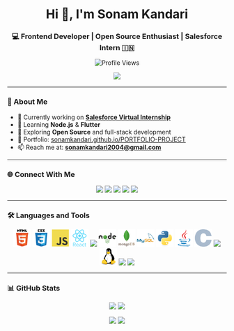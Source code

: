 <h1 align="center">Hi 👋, I'm Sonam Kandari</h1>
<h3 align="center">💻 Frontend Developer | Open Source Enthusiast | Salesforce Intern 🇮🇳</h3>

<p align="center">
  <img src="https://komarev.com/ghpvc/?username=sonamkandari&label=Profile%20views&color=0e75b6&style=flat" alt="Profile Views" />
</p>

<p align="center">
  <a href="https://github.com/ryo-ma/github-profile-trophy">
    <img src="https://github-profile-trophy.vercel.app/?username=sonamkandari&theme=gruvbox&row=2&column=3" />
  </a>
</p>

---

### 🚀 About Me

- 🔭 Currently working on **[Salesforce Virtual Internship](https://www.salesforce.com/trailblazer/qo0cuajr9gf5hhq5sb)**
- 🌱 Learning **Node.js** & **Flutter**
- 🧠 Exploring **Open Source** and full-stack development
- 💼 Portfolio: [sonamkandari.github.io/PORTFOLIO-PROJECT](https://sonamkandari.github.io/PORTFOLIO-PROJECT/)
- 📫 Reach me at: **sonamkandari2004@gmail.com**

---

### 🌐 Connect With Me

<p align="center">
  <a href="https://twitter.com/sonamkandari674" target="_blank"><img src="https://img.icons8.com/color/48/twitter--v1.png" width="40"/></a>
  <a href="https://linkedin.com/in/sonam kandari" target="_blank"><img src="https://img.icons8.com/color/48/linkedin.png" width="40"/></a>
  <a href="https://instagram.com/sonamkandari04" target="_blank"><img src="https://img.icons8.com/color/48/instagram-new--v1.png" width="40"/></a>
  <a href="https://www.leetcode.com/sonam kandari" target="_blank"><img src="https://img.icons8.com/external-tal-revivo-shadow-tal-revivo/48/external-level-up-your-coding-skills-and-quickly-land-a-job-logo-shadow-tal-revivo.png" width="40"/></a>
  <a href="https://auth.geeksforgeeks.org/user/sonamkandj1ny" target="_blank"><img src="https://img.icons8.com/external-tal-revivo-color-tal-revivo/48/external-geeksforgeeks-a-computer-science-portal-for-geeks-logo-color-tal-revivo.png" width="40"/></a>
</p>

---

### 🛠️ Languages and Tools

<p align="center">
  <img src="https://raw.githubusercontent.com/devicons/devicon/master/icons/html5/html5-original-wordmark.svg" width="40"/>
  <img src="https://raw.githubusercontent.com/devicons/devicon/master/icons/css3/css3-original-wordmark.svg" width="40"/>
  <img src="https://raw.githubusercontent.com/devicons/devicon/master/icons/javascript/javascript-original.svg" width="40"/>
  <img src="https://raw.githubusercontent.com/devicons/devicon/master/icons/react/react-original-wordmark.svg" width="40"/>
  <img src="https://reactnative.dev/img/header_logo.svg" width="40"/>
  <img src="https://raw.githubusercontent.com/devicons/devicon/master/icons/nodejs/nodejs-original-wordmark.svg" width="40"/>
  <img src="https://raw.githubusercontent.com/devicons/devicon/master/icons/mongodb/mongodb-original-wordmark.svg" width="40"/>
  <img src="https://raw.githubusercontent.com/devicons/devicon/master/icons/mysql/mysql-original-wordmark.svg" width="40"/>
  <img src="https://raw.githubusercontent.com/devicons/devicon/master/icons/python/python-original.svg" width="40"/>
  <img src="https://raw.githubusercontent.com/devicons/devicon/master/icons/java/java-original.svg" width="40"/>
  <img src="https://raw.githubusercontent.com/devicons/devicon/master/icons/c/c-original.svg" width="40"/>
  <img src="https://www.vectorlogo.zone/logos/git-scm/git-scm-icon.svg" width="40"/>
  <img src="https://raw.githubusercontent.com/devicons/devicon/master/icons/linux/linux-original.svg" width="40"/>
  <img src="https://www.vectorlogo.zone/logos/getpostman/getpostman-icon.svg" width="40"/>
  <img src="https://download.blender.org/branding/community/blender_community_badge_white.svg" width="40"/>
</p>

---

### 📊 GitHub Stats

<p align="center">
  <img src="https://github-readme-stats.vercel.app/api?username=sonamkandari&show_icons=true&theme=vision-friendly-dark" width="48%" />
  <img src="https://github-readme-streak-stats.herokuapp.com/?user=sonamkandari&theme=vision-friendly-dark" width="48%" />
</p>

<p align="center">
  <img src="https://github-readme-stats.vercel.app/api/top-langs?username=sonamkandari&layout=compact&theme=vision-friendly-dark" width="48%" />
  <img src="https://github-readme-activity-graph.vercel.app/graph?username=sonamkandari&theme=react-dark&area=true&hide_border=true" width="100%" />
</p>
